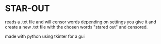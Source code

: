 # STAR-OUT
reads a .txt file and will censor words depending on settings you give it and create a new .txt file with the chosen words "stared out" and censored.

made with python using tkinter for a gui


